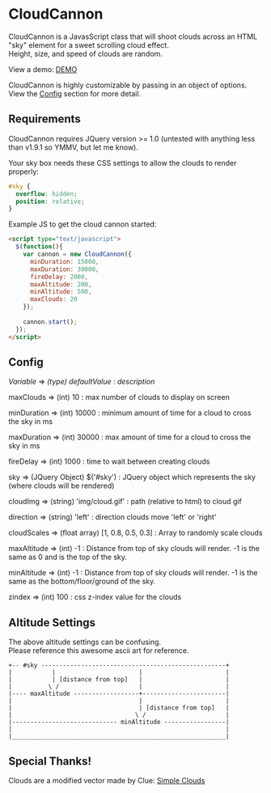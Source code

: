 CloudCannon
===========
CloudCannon is a JavasScript class that will shoot clouds across an HTML "sky" element for a sweet scrolling cloud effect.  
Height, size, and speed of clouds are random. 

View a demo: [DEMO](http://jsfiddle.net/skinner927/23RVw/)

CloudCannon is highly customizable by passing in an object of options. View the [Config](#config) section for more detail.

## Requirements
CloudCannon requires JQuery version >= 1.0 (untested with anything less than v1.9.1 so YMMV, but let me know).

Your sky box needs these CSS settings to allow the clouds to render properly:
```css
#sky {        
  overflow: hidden;
  position: relative;
}
```

Example JS to get the cloud cannon started:
```html
<script type="text/javascript">
  $(function(){
    var cannon = new CloudCannon({
      minDuration: 15000, 
      maxDuration: 30000, 
      fireDelay: 2000, 
      maxAltitude: 200, 
      minAltitude: 500, 
      maxClouds: 20
    });
    
    cannon.start();
  });
</script>
```

## Config
*Variable* => *(type) defaultValue* : *description*

maxClouds => (int) 10 : max number of clouds to display on screen

minDuration => (int) 10000 : minimum amount of time for a cloud to cross the sky in ms

maxDuration => (int) 30000 : max amount of time for a cloud to cross the sky in ms

fireDelay => (int) 1000 : time to wait between creating clouds

sky => (JQuery Object) $('#sky') : JQuery object which represents the sky (where clouds will be rendered)

cloudImg => (string) 'img/cloud.gif' : path (relative to html) to cloud gif

direction => (string) 'left' : direction clouds move 'left' or 'right'

cloudScales => (float array) [1, 0.8, 0.5, 0.3] : Array to randomly scale clouds

maxAltitude => (int) -1 : Distance from top of sky clouds will render. -1 is the same as 0 and is the top of the sky.

minAltitude => (int) -1 : Distance from top of sky clouds will render. -1 is the same as the bottom/floor/ground of the sky.

zindex => (int) 100 : css z-index value for the clouds

## Altitude Settings
The above altitude settings can be confusing.   
Please reference this awesome ascii art for reference.

```
+-- #sky ---------------------------------------------------+
|           |                       |                       |
|           | [distance from top]   |                       |
|          \ /                      |                       |
|---- maxAltitude ------------------+-----------------------|
|                                   |                       |
|                                   | [distance from top]   |
|                                  \ /                      |
|----------------------------- minAltitude -----------------|
|                                                           |
|___________________________________________________________|
```

## Special Thanks!
Clouds are a modified vector made by Clue: [Simple Clouds](http://vector.me/browse/830081/simple_clouds)
